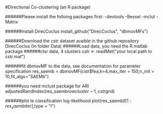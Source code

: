 #Directional Co-clustering (an R package)

######Please install the folloing packages first:
-devtools
-Bessel 
-mclut
-Matrix

######Install DirecCoclus
install_github("DirecCoclus", "dbmovMFs")

######Download the cstr dataset avaible in the github repository DirecCoclus (In folder Data)
######Load data, you need the R.matlab package
######ctsr data, 4 clusters
cstr <- readMat("your local path to cstr.mat")

######fit dbmovMF to the data, see documentation for parameter specification
res_saemb = dbmovMF(cstr$fea,k=4,max_iter = 150,n_init = 10,fit_algo="SAEMb")

######you need mclust package for ARI
adjustedRandIndex(res_saemb$rowcluster-1,cstr$gnd)

######plot le classification log-likelihood
plot(res_saemb$ll[1:res_saemb$iter],type = "l")
